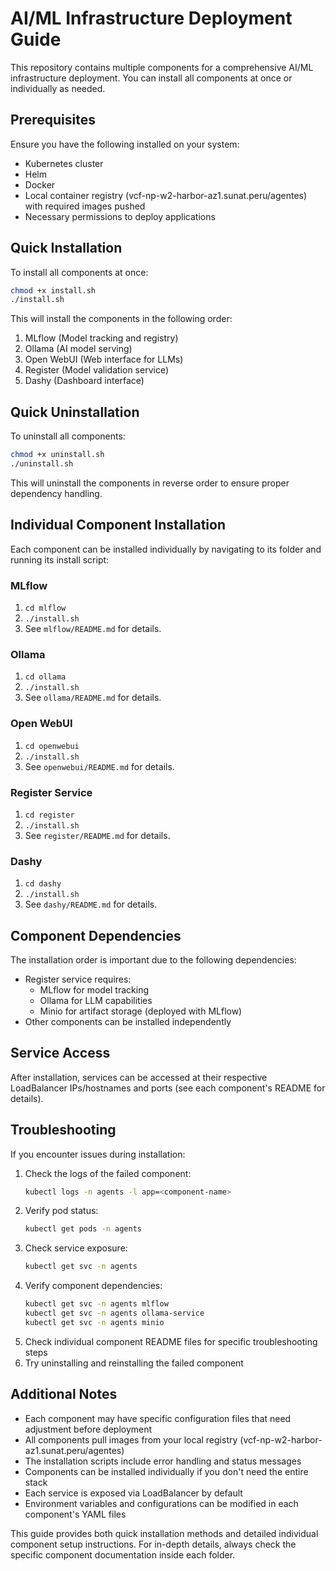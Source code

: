 # AI/ML Infrastructure Deployment Guide

This repository contains multiple components for a comprehensive AI/ML infrastructure deployment. You can install all components at once or individually as needed.

## Prerequisites

Ensure you have the following installed on your system:
- Kubernetes cluster
- Helm
- Docker
- Local container registry (vcf-np-w2-harbor-az1.sunat.peru/agentes) with required images pushed
- Necessary permissions to deploy applications

## Quick Installation

To install all components at once:
```bash
chmod +x install.sh
./install.sh
```

This will install the components in the following order:
1. MLflow (Model tracking and registry)
2. Ollama (AI model serving)
3. Open WebUI (Web interface for LLMs)
4. Register (Model validation service)
5. Dashy (Dashboard interface)

## Quick Uninstallation

To uninstall all components:
```bash
chmod +x uninstall.sh
./uninstall.sh
```

This will uninstall the components in reverse order to ensure proper dependency handling.

## Individual Component Installation

Each component can be installed individually by navigating to its folder and running its install script:

### MLflow
1. `cd mlflow`
2. `./install.sh`
3. See `mlflow/README.md` for details.

### Ollama
1. `cd ollama`
2. `./install.sh`
3. See `ollama/README.md` for details.

### Open WebUI
1. `cd openwebui`
2. `./install.sh`
3. See `openwebui/README.md` for details.

### Register Service
1. `cd register`
2. `./install.sh`
3. See `register/README.md` for details.

### Dashy
1. `cd dashy`
2. `./install.sh`
3. See `dashy/README.md` for details.

## Component Dependencies

The installation order is important due to the following dependencies:
- Register service requires:
  - MLflow for model tracking
  - Ollama for LLM capabilities
  - Minio for artifact storage (deployed with MLflow)
- Other components can be installed independently

## Service Access

After installation, services can be accessed at their respective LoadBalancer IPs/hostnames and ports (see each component's README for details).

## Troubleshooting

If you encounter issues during installation:

1. Check the logs of the failed component:
   ```bash
   kubectl logs -n agents -l app=<component-name>
   ```
2. Verify pod status:
   ```bash
   kubectl get pods -n agents
   ```
3. Check service exposure:
   ```bash
   kubectl get svc -n agents
   ```
4. Verify component dependencies:
   ```bash
   kubectl get svc -n agents mlflow
   kubectl get svc -n agents ollama-service
   kubectl get svc -n agents minio
   ```
5. Check individual component README files for specific troubleshooting steps
6. Try uninstalling and reinstalling the failed component

## Additional Notes

- Each component may have specific configuration files that need adjustment before deployment
- All components pull images from your local registry (vcf-np-w2-harbor-az1.sunat.peru/agentes)
- The installation scripts include error handling and status messages
- Components can be installed individually if you don't need the entire stack
- Each service is exposed via LoadBalancer by default
- Environment variables and configurations can be modified in each component's YAML files

This guide provides both quick installation methods and detailed individual component setup instructions. For in-depth details, always check the specific component documentation inside each folder.